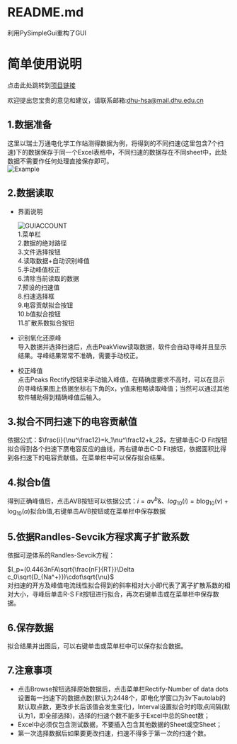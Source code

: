 # README.md
利用PySimpleGui重构了GUI

# **简单使用说明**

点击此处跳转到[项目链接](https://github.com/xieshentoken/Capacitance-contribution-fit/tree/Use-PySimpleGui/PySimpleGui)

欢迎提出您宝贵的意见和建议，请联系邮箱:<dhu-hsa@mail.dhu.edu.cn>  

## 1.数据准备
这里以瑞士万通电化学工作站测得数据为例，将得到的不同扫速(这里包含7个扫速)下的数据保存于同一个Excel表格中，不同扫速的数据存在不同sheet中，此处数据不需要作任何处理直接保存即可。  
![Example](\Data_example.jpg "title")

## 2.数据读取
- 界面说明
  
  ![GUIACCOUNT](\GUI_account.jpg "GUI")  
  1.菜单栏  
  2.数据的绝对路径  
  3.文件选择按钮  
  4.读取数据+自动识别峰值  
  5.手动峰值校正  
  6.清除当前读取的数据  
  7.预设的扫速值  
  8.扫速选择框  
  9.电容贡献拟合按钮  
  10.b值拟合按钮  
  11.扩散系数拟合按钮  
- 识别氧化还原峰  
  导入数据并选择扫速后，点击PeakView读取数据，软件会自动寻峰并且显示结果。寻峰结果常常不准确，需要手动校正。  
- 校正峰值  
  点击Peaks Rectify按钮来手动输入峰值，在精确度要求不高时，可以在显示的寻峰结果图上依据坐标右下角的x，y值来粗略读取峰值；当然可以通过其他软件辅助得到精确峰值后输入。

## 3.拟合不同扫速下的电容贡献值
依据公式：$\frac{i}{\nu^\frac12}=k_1\nu^\frac12+k_2$，左键单击C-D Fit按钮拟合得到各个扫速下赝电容反应的曲线，再右键单击C-D Fit按钮，依据面积比得到各扫速下的电容贡献值。在菜单栏中可以保存拟合结果。
## 4.拟合b值  
得到正确峰值后，点击AVB按钮可以依据公式：$i=a\nu^b$&$、log_{10}(i)=b\log_{10}(\nu)+\log_{10}(a)$拟合b值,右键单击AVB按钮或在菜单栏中保存数据
## 5.依据Randles-Sevcik方程求离子扩散系数  
依据可逆体系的Randles-Sevcik方程：

$I_p=(0.4463nFA\sqrt{\frac{nF}{RT}}\Delta c_0\sqrt{D_{Na^+}})\cdot\sqrt{\nu}$  
对扫速的开方及峰值电流线性拟合得到的斜率相对大小即代表了离子扩散系数的相对大小，寻峰后单击R-S Fit按钮进行拟合，再次右键单击或在菜单栏中保存数据。
## 6.保存数据
拟合结果并出图后，可以右键单击或菜单栏中可以保存拟合数据。
## 7.注意事项
- 点击Browse按钮选择原始数据后，点击菜单栏Rectify-Number of data dots设置每一扫速下的数据点数(默认为2448个，即电化学窗口为3v下autolab的默认取点数，更改步长后该值会发生变化)，Interval设置拟合时的取点间隔(默认为1，即全部选择)，选择的扫速个数不能多于Excel中总的Sheet数；
- Excel中必须仅包含测试数据，不要插入包含其他数据的Sheet或空Sheet；
- 第一次选择数据后如果要更改扫速，扫速不得多于第一次的扫速个数。
